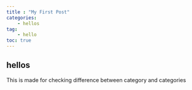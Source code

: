 ```yaml
---
title : "My First Post"
categories:
    - hellos
tag:
    - hello
toc: true
---
```


## hellos 

This is made for checking difference between category and categories 

